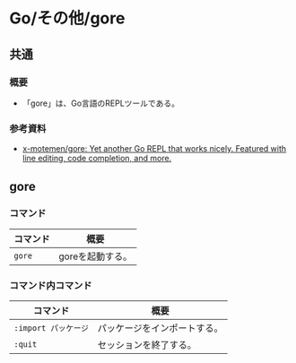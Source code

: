 # Go/その他/gore

## 共通

### 概要

- 「gore」は、Go言語のREPLツールである。

### 参考資料

- [x-motemen/gore: Yet another Go REPL that works nicely. Featured with line editing, code completion, and more.](https://github.com/x-motemen/gore)

## gore

### コマンド

| コマンド | 概要             |
| -------- | ---------------- |
| `gore`   | goreを起動する。 |

### コマンド内コマンド

| コマンド             | 概要                         |
| -------------------- | ---------------------------- |
| `:import パッケージ` | パッケージをインポートする。 |
| `:quit`              | セッションを終了する。       |
